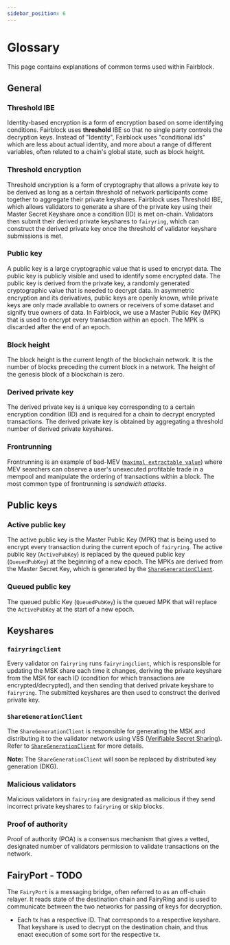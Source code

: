 ```yaml
---
sidebar_position: 6 
---
```


# Glossary

This page contains explanations of common terms used within Fairblock.

## General

### Threshold IBE

Identity-based encryption is a form of encryption based on some identifying conditions.
Fairblock uses **threshold** IBE so that no single party controls the decryption keys. Instead of "Identity", Fairblock uses "conditional ids" which are less about actual identity, and more about a range of different variables, often related to a chain's global state, such as block height.

### Threshold encryption

Threshold encryption is a form of cryptography that allows a private key to be derived as long as a certain threshold of network participants come together to aggregate their private keyshares.
Fairblock uses Threshold IBE, which allows validators to generate a share of the private key using their Master Secret Keyshare once a condition (ID) is met on-chain.
Validators then submit their derived private keyshares to `fairyring`,
which can construct the derived private key once the threshold of validator keyshare submissions is met.

### Public key

A public key is a large cryptographic value that is used to encrypt data.
The public key is publicly visible and used to identify some encrypted data.
The public key is derived from the private key, a randomly generated cryptographic value that is needed to decrypt data.
In asymmetric encryption and its derivatives, public keys are openly known, while private keys are only made available to owners or receivers of some dataset
and signify true owners of data.
In Fairblock, we use a Master Public Key (MPK) that is used to encrypt every transaction within an epoch.
The MPK is discarded after the end of an epoch.

### Block height

The block height is the current length of the blockchain network.
It is the number of blocks preceding the current block in a network.
The height of the genesis block of a blockchain is zero.

### Derived private key

The derived private key is a unique key corresponding to a certain encryption condition (ID) and is required for a chain to decrypt encrypted transactions.
The derived private key is obtained by aggregating a threshold number of derived private keyshares.

### Frontrunning

Frontrunning is an example of bad-MEV ([`maximal extractable value`](https://ethereum.org/developers/docs/mev#mev-extraction-generalized-frontrunners)) where MEV searchers can observe a user's unexecuted profitable trade in a mempool and manipulate the ordering of transactions within a block. The most common type of frontrunning is *sandwich attacks*.

## Public keys

### Active public key

The active public key is the Master Public Key (MPK) that is being used to encrypt every transaction during the current epoch of `fairyring`.
The active public key (`ActivePubKey`) is replaced by the queued public key (`QueuedPubKey`) at the beginning of a new epoch.
The MPKs are derived from the Master Secret Key, which is generated by the [`ShareGenerationClient`](./running-a-node/share_generation_client.md).

### Queued public key

The queued public Key (`QueuedPubKey`) is the queued MPK that will replace the `ActivePubKey` at the start of a new epoch.

## Keyshares

### `fairyringclient`

Every validator on `fairyring` runs `fairyringclient`, which is responsible for updating the MSK share each time it changes,
deriving the private keyshare from the MSK for each ID (condition for which transactions are encrypted/decrypted),
and then sending that derived private keyshare to `fairyring`.
The submitted keyshares are then used to construct the derived private key.

### `ShareGenerationClient`

The `ShareGenerationClient` is responsible for generating the MSK and distributing it to the validator network using VSS
([Verifiable Secret Sharing](https://en.wikipedia.org/wiki/Verifiable_secret_sharing)).
Refer to [`ShareGenerationClient`](./advanced/share_generator.md) for more details.

**Note:** The `ShareGenerationClient` will soon be replaced by distributed key generation (DKG).

### Malicious validators

Malicious validators in `fairyring` are designated as malicious if they send incorrect private keyshares to `fairyring` or skip blocks.

### Proof of authority

Proof of authority (POA) is a consensus mechanism that gives a vetted, designated number of validators permission to validate transactions on the network.

## FairyPort - TODO

The `FairyPort` is a messaging bridge, often referred to as an off-chain relayer. It reads state of the destination chain and FairyRing and is used to communicate between the two networks for passing of keys for decryption.
   - Each tx has a respective ID. That corresponds to a respective keyshare. That keyshare is used to decrypt on the destination chain, and thus enact execution of some sort for the respective tx.

<!-- ## Fairblock Encryption SDK - TODO -->
